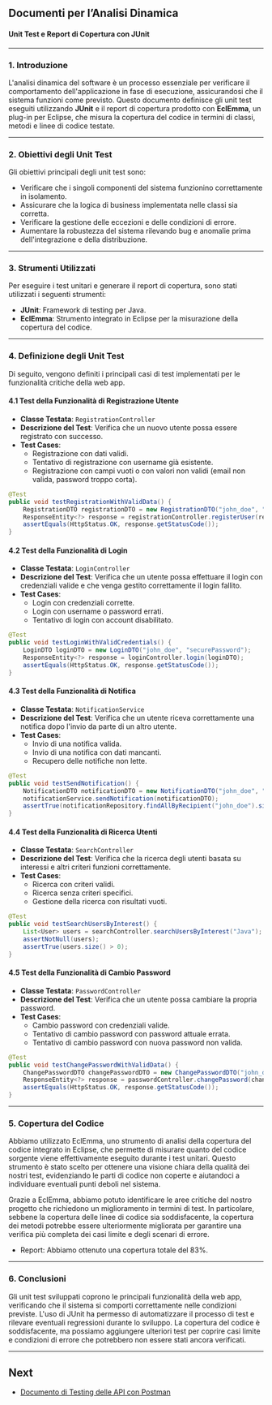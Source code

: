 ## Documenti per l’Analisi Dinamica  
#### Unit Test e Report di Copertura con JUnit

---

### 1. **Introduzione**

L'analisi dinamica del software è un processo essenziale per verificare il comportamento dell'applicazione in fase di esecuzione, assicurandosi che il sistema funzioni come previsto. Questo documento definisce gli unit test eseguiti utilizzando **JUnit** e il report di copertura prodotto con **EclEmma**, un plug-in per Eclipse, che misura la copertura del codice in termini di classi, metodi e linee di codice testate.

---

### 2. **Obiettivi degli Unit Test**

Gli obiettivi principali degli unit test sono:
- Verificare che i singoli componenti del sistema funzionino correttamente in isolamento.
- Assicurare che la logica di business implementata nelle classi sia corretta.
- Verificare la gestione delle eccezioni e delle condizioni di errore.
- Aumentare la robustezza del sistema rilevando bug e anomalie prima dell'integrazione e della distribuzione.
  
---

### 3. **Strumenti Utilizzati**

Per eseguire i test unitari e generare il report di copertura, sono stati utilizzati i seguenti strumenti:
- **JUnit**: Framework di testing per Java.
- **EclEmma**: Strumento integrato in Eclipse per la misurazione della copertura del codice.

---

### 4. **Definizione degli Unit Test**

Di seguito, vengono definiti i principali casi di test implementati per le funzionalità critiche della web app.

#### 4.1 **Test della Funzionalità di Registrazione Utente**
- **Classe Testata**: `RegistrationController`
- **Descrizione del Test**: Verifica che un nuovo utente possa essere registrato con successo.
- **Test Cases**:
  - Registrazione con dati validi.
  - Tentativo di registrazione con username già esistente.
  - Registrazione con campi vuoti o con valori non validi (email non valida, password troppo corta).

```java
@Test
public void testRegistrationWithValidData() {
    RegistrationDTO registrationDTO = new RegistrationDTO("john_doe", "john@example.com", "securePassword");
    ResponseEntity<?> response = registrationController.registerUser(registrationDTO);
    assertEquals(HttpStatus.OK, response.getStatusCode());
}
```

#### 4.2 **Test della Funzionalità di Login**
- **Classe Testata**: `LoginController`
- **Descrizione del Test**: Verifica che un utente possa effettuare il login con credenziali valide e che venga gestito correttamente il login fallito.
- **Test Cases**:
  - Login con credenziali corrette.
  - Login con username o password errati.
  - Tentativo di login con account disabilitato.

```java
@Test
public void testLoginWithValidCredentials() {
    LoginDTO loginDTO = new LoginDTO("john_doe", "securePassword");
    ResponseEntity<?> response = loginController.login(loginDTO);
    assertEquals(HttpStatus.OK, response.getStatusCode());
}
```

#### 4.3 **Test della Funzionalità di Notifica**
- **Classe Testata**: `NotificationService`
- **Descrizione del Test**: Verifica che un utente riceva correttamente una notifica dopo l'invio da parte di un altro utente.
- **Test Cases**:
  - Invio di una notifica valida.
  - Invio di una notifica con dati mancanti.
  - Recupero delle notifiche non lette.

```java
@Test
public void testSendNotification() {
    NotificationDTO notificationDTO = new NotificationDTO("john_doe", "Message text");
    notificationService.sendNotification(notificationDTO);
    assertTrue(notificationRepository.findAllByRecipient("john_doe").size() > 0);
}
```

#### 4.4 **Test della Funzionalità di Ricerca Utenti**
- **Classe Testata**: `SearchController`
- **Descrizione del Test**: Verifica che la ricerca degli utenti basata su interessi e altri criteri funzioni correttamente.
- **Test Cases**:
  - Ricerca con criteri validi.
  - Ricerca senza criteri specifici.
  - Gestione della ricerca con risultati vuoti.

```java
@Test
public void testSearchUsersByInterest() {
    List<User> users = searchController.searchUsersByInterest("Java");
    assertNotNull(users);
    assertTrue(users.size() > 0);
}
```

#### 4.5 **Test della Funzionalità di Cambio Password**
- **Classe Testata**: `PasswordController`
- **Descrizione del Test**: Verifica che un utente possa cambiare la propria password.
- **Test Cases**:
  - Cambio password con credenziali valide.
  - Tentativo di cambio password con password attuale errata.
  - Tentativo di cambio password con nuova password non valida.

```java
@Test
public void testChangePasswordWithValidData() {
    ChangePasswordDTO changePasswordDTO = new ChangePasswordDTO("john_doe", "oldPassword", "newSecurePassword");
    ResponseEntity<?> response = passwordController.changePassword(changePasswordDTO);
    assertEquals(HttpStatus.OK, response.getStatusCode());
}
```

---

### 5. **Copertura del Codice**

Abbiamo utilizzato EclEmma, uno strumento di analisi della copertura del codice integrato in Eclipse, che permette di misurare quanto del codice sorgente viene effettivamente eseguito durante i test unitari. Questo strumento è stato scelto per ottenere una visione chiara della qualità dei nostri test, evidenziando le parti di codice non coperte e aiutandoci a individuare eventuali punti deboli nel sistema.

Grazie a EclEmma, abbiamo potuto identificare le aree critiche del nostro progetto che richiedono un miglioramento in termini di test. In particolare, sebbene la copertura delle linee di codice sia soddisfacente, la copertura dei metodi potrebbe essere ulteriormente migliorata per garantire una verifica più completa dei casi limite e degli scenari di errore.
- Report: Abbiamo ottenuto una copertura totale del 83%. 

---

### 6. **Conclusioni**

Gli unit test sviluppati coprono le principali funzionalità della web app, verificando che il sistema si comporti correttamente nelle condizioni previste. L'uso di JUnit ha permesso di automatizzare il processo di test e rilevare eventuali regressioni durante lo sviluppo. La copertura del codice è soddisfacente, ma possiamo aggiungere ulteriori test per coprire casi limite e condizioni di errore che potrebbero non essere stati ancora verificati.  


---

## Next

- [Documento di Testing delle API con Postman](https://github.com/arashabe/ums/blob/main/Documento%20di%20Testing%20delle%20API%20con%20Postman.md)

